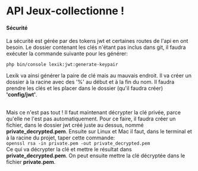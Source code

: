 # API Jeux-collectionne !

#### Sécurité

La sécurité est gérée par des tokens jwt et certaines routes de l'api en ont besoin. Le dossier contenant les clés n'étant pas inclus dans git, il faudra exécuter la commande suivante pour les générer: <br>
```
php bin/console lexik:jwt:generate-keypair
```
Lexik va ainsi générer la paire de clé mais au mauvais endroit. Il va créer un dossier à la racine avec des '%' au début et à la fin du nom. Il faudra prendre les clés et les placer dans le dossier (qu'il faudra créer) **'config/jwt'**. <br><br>

Mais ce n'est pas tout ! Il faut maintenant décrypter la clé privée, parce qu'elle ne l'est pas automatiquement.
Pour ce faire, il faudra créer un fichier, dans le dossier jwt créé juste au dessus, nommé **private_decrypted.pem**. Ensuite sur Linux et Mac il faut, dans le terminal et à la racine du projet, taper cette commande:<br>
```openssl rsa -in private.pem -out private_decrypted.pem```<br>
Ce qui va décrypter la clé et mettre le résultat dans **private_decrypted.pem**. On peut ensuite mettre la clé décryptée dans le fichier **private.pem**.